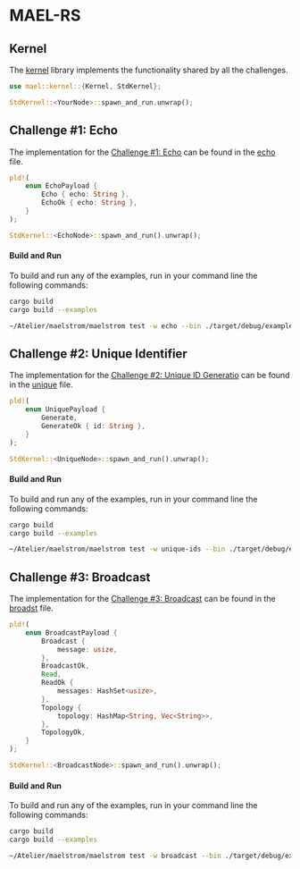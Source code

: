 # MAEL-RS

## Kernel
The [kernel](./src/) library implements the functionality shared by all the challenges.

```rust
use mael::kernel::{Kernel, StdKernel};

StdKernel::<YourNode>::spawn_and_run.unwrap();
```

## Challenge #1: Echo
The implementation for the [Challenge #1: Echo](https://fly.io/dist-sys/1/) can be found in the [echo](./examples/echo/main.rs) file.

```rust
pld!(
    enum EchoPayload {
        Echo { echo: String },
        EchoOk { echo: String },
    }
);

StdKernel::<EchoNode>::spawn_and_run().unwrap();
```

#### Build and Run
To build and run any of the examples, run in your command line the following commands:
```zsh
cargo build
cargo build --examples

~/Atelier/maelstrom/maelstrom test -w echo --bin ./target/debug/examples/echo --node-count 1 --time-limit 10 --log-net-send true
```

## Challenge #2: Unique Identifier
The implementation for the [Challenge #2: Unique ID Generatio](https://fly.io/dist-sys/2/) can be found in the [unique](./examples/unique/main.rs) file.

```rust
pld!(
    enum UniquePayload {
        Generate,
        GenerateOk { id: String },
    }
);

StdKernel::<UniqueNode>::spawn_and_run().unwrap();
```

#### Build and Run
To build and run any of the examples, run in your command line the following commands:
```zsh
cargo build
cargo build --examples

~/Atelier/maelstrom/maelstrom test -w unique-ids --bin ./target/debug/examples/unique --time-limit 30 --rate 1000 --node-count 3 --availability total --nemesis partition --log-net-send true
```

## Challenge #3: Broadcast
The implementation for the [Challenge #3: Broadcast](https://fly.io/dist-sys/3a/) can be found in the [broadst](./examples/broadcast/main.rs) file.

```rust
pld!(
    enum BroadcastPayload {
        Broadcast {
            message: usize,
        },
        BroadcastOk,
        Read,
        ReadOk {
            messages: HashSet<usize>,
        },
        Topology {
            topology: HashMap<String, Vec<String>>,
        },
        TopologyOk,
    }
);

StdKernel::<BroadcastNode>::spawn_and_run().unwrap();
```

#### Build and Run
To build and run any of the examples, run in your command line the following commands:
```zsh
cargo build
cargo build --examples

~/Atelier/maelstrom/maelstrom test -w broadcast --bin ./target/debug/examples/broadcast --node-count 1 --time-limit 20 --rate 10
```
